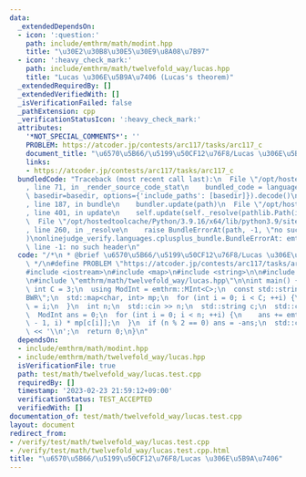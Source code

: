```yaml
---
data:
  _extendedDependsOn:
  - icon: ':question:'
    path: include/emthrm/math/modint.hpp
    title: "\u30E2\u30B8\u30E5\u30E9\u8A08\u7B97"
  - icon: ':heavy_check_mark:'
    path: include/emthrm/math/twelvefold_way/lucas.hpp
    title: "Lucas \u306E\u5B9A\u7406 (Lucas's theorem)"
  _extendedRequiredBy: []
  _extendedVerifiedWith: []
  _isVerificationFailed: false
  _pathExtension: cpp
  _verificationStatusIcon: ':heavy_check_mark:'
  attributes:
    '*NOT_SPECIAL_COMMENTS*': ''
    PROBLEM: https://atcoder.jp/contests/arc117/tasks/arc117_c
    document_title: "\u6570\u5B66/\u5199\u50CF12\u76F8/Lucas \u306E\u5B9A\u7406"
    links:
    - https://atcoder.jp/contests/arc117/tasks/arc117_c
  bundledCode: "Traceback (most recent call last):\n  File \"/opt/hostedtoolcache/Python/3.9.16/x64/lib/python3.9/site-packages/onlinejudge_verify/documentation/build.py\"\
    , line 71, in _render_source_code_stat\n    bundled_code = language.bundle(stat.path,\
    \ basedir=basedir, options={'include_paths': [basedir]}).decode()\n  File \"/opt/hostedtoolcache/Python/3.9.16/x64/lib/python3.9/site-packages/onlinejudge_verify/languages/cplusplus.py\"\
    , line 187, in bundle\n    bundler.update(path)\n  File \"/opt/hostedtoolcache/Python/3.9.16/x64/lib/python3.9/site-packages/onlinejudge_verify/languages/cplusplus_bundle.py\"\
    , line 401, in update\n    self.update(self._resolve(pathlib.Path(included), included_from=path))\n\
    \  File \"/opt/hostedtoolcache/Python/3.9.16/x64/lib/python3.9/site-packages/onlinejudge_verify/languages/cplusplus_bundle.py\"\
    , line 260, in _resolve\n    raise BundleErrorAt(path, -1, \"no such header\"\
    )\nonlinejudge_verify.languages.cplusplus_bundle.BundleErrorAt: emthrm/math/modint.hpp:\
    \ line -1: no such header\n"
  code: "/*\n * @brief \u6570\u5B66/\u5199\u50CF12\u76F8/Lucas \u306E\u5B9A\u7406\n\
    \ */\n#define PROBLEM \"https://atcoder.jp/contests/arc117/tasks/arc117_c\"\n\n\
    #include <iostream>\n#include <map>\n#include <string>\n\n#include \"emthrm/math/modint.hpp\"\
    \n#include \"emthrm/math/twelvefold_way/lucas.hpp\"\n\nint main() {\n  constexpr\
    \ int C = 3;\n  using ModInt = emthrm::MInt<C>;\n  const std::string color = \"\
    BWR\";\n  std::map<char, int> mp;\n  for (int i = 0; i < C; ++i) {\n    mp[color[i]]\
    \ = i;\n  }\n  int n;\n  std::cin >> n;\n  std::string c;\n  std::cin >> c;\n\
    \  ModInt ans = 0;\n  for (int i = 0; i < n; ++i) {\n    ans += emthrm::lucas<C>(n\
    \ - 1, i) * mp[c[i]];\n  }\n  if (n % 2 == 0) ans = -ans;\n  std::cout << color[ans.v]\
    \ << '\\n';\n  return 0;\n}\n"
  dependsOn:
  - include/emthrm/math/modint.hpp
  - include/emthrm/math/twelvefold_way/lucas.hpp
  isVerificationFile: true
  path: test/math/twelvefold_way/lucas.test.cpp
  requiredBy: []
  timestamp: '2023-02-23 21:59:12+09:00'
  verificationStatus: TEST_ACCEPTED
  verifiedWith: []
documentation_of: test/math/twelvefold_way/lucas.test.cpp
layout: document
redirect_from:
- /verify/test/math/twelvefold_way/lucas.test.cpp
- /verify/test/math/twelvefold_way/lucas.test.cpp.html
title: "\u6570\u5B66/\u5199\u50CF12\u76F8/Lucas \u306E\u5B9A\u7406"
---
```

